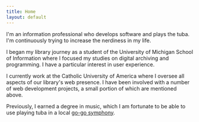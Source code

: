 ```yaml
---
title: Home
layout: default
---
```


I'm an information professional who develops software and plays the tuba. I'm continuously trying to increase the nerdiness in my life.

I began my library journey as a student of the University of Michigan School of Information where I focused my studies on digital archiving and programming. I have a particular interest in user experience.

I currently work at the Catholic University of America where I oversee all aspects of our library's web presence. I have been involved with a number of web development projects, a small portion of which are mentioned above.

Previously, I earned a degree in music, which I am fortunate to be able to use playing tuba in a local [go-go symphony](http://gogosymphony.com).
